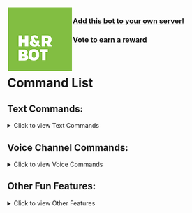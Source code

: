 <img align="left" width="150" height="150" src="/images/H&RBotLogo.png">

### [Add this bot to your own server!](https://discord.com/api/oauth2/authorize?client_id=707642874766032916&permissions=8&scope=bot "Invite the Bot!")
### [Vote to earn a reward](https://top.gg/bot/707642874766032916/vote "VOTE NOW!")

<br />

# Command List
## Text Commands:
<details>
<summary>Click to view Text Commands</summary>

- +headout: Displays the 'aight imma head out' gif.
- +invite: Gets an invite link for the bot.
- +megamoto: Sends a bunch of moto moto emojis.
- +poll: Creates a poll. People can vote by reacting to the message.
- +ping: Replies with Pong! to test if bot is online.
- +server: Displays server information.
- +sonicsays *text*: Gets Sonic to say the message.
- +tourney: Creates a tournament bracket. Can also do a randomized tournament or a seeded one.
- +vote: Gives a link to vote for the bot. You get a reward for voting!
- +wwd: Tells you where to drop in Fortnite.
- +wipe *n*: Searches the last *n* (max 100) messages and deletes bot messages and commands. Default is 50 if no *n* is given.
- +#1 *text*: Creates a Victory Royale image with the text instead.

</details>

## Voice Channel Commands:
<details>
<summary>Click to view Voice Commands</summary>

- +clap: Ha, Gottem.
- +default: Default Dance from Fortnite.
- +dum: Calls you dumb.
- +haha: Plays a Laughtrack.
- +horn: MLG-AirHorn.
- +loss: Losing sounds effect from 'The Price is Right'.
- +ohyeah: Vector's iconic line: "Oh yeah".
- +oof: Minecraft/Terraria/Roblox 'OOF' sound effect.
- +roll: Try it out.
- +rekt: Crowd going wild.
- +sans: Plays the first couple notes of Megalovania
- +smooth: Smooth Moves
- +yeet: Says "**YEET**".
- +leave: Makes bot leave the voice channel.
</details>

## Other Fun Features:
<details>
<summary>Click to view Other Features</summary>

- If you say Good Night (or gn) it will respond.
- If you send '?' it will respond with an image.
</details>
